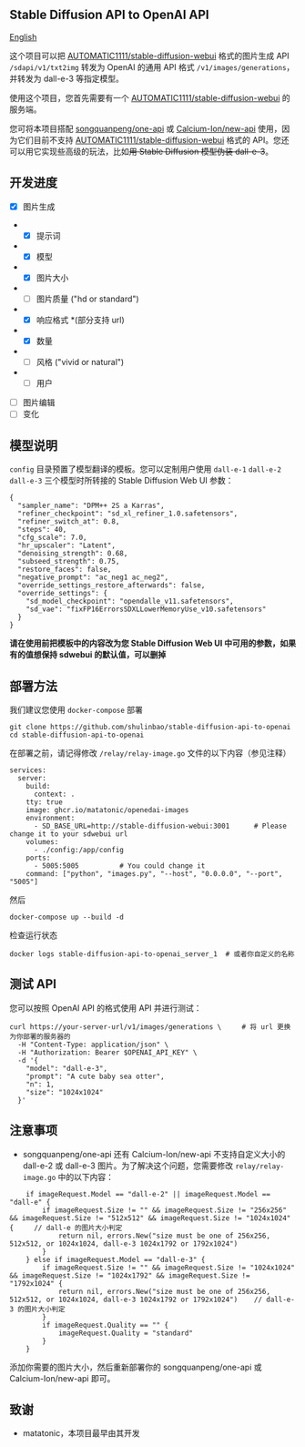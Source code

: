 Stable Diffusion API to OpenAI API
---------------

[English](https://github.com/shulinbao/stable-diffusion-api-to-openai/blob/main/README_en.md)

这个项目可以把 [AUTOMATIC1111/stable-diffusion-webui](https://github.com/AUTOMATIC1111/stable-diffusion-webui) 格式的图片生成 API `/sdapi/v1/txt2img` 转发为 OpenAI 的通用 API 格式 `/v1/images/generations`，并转发为 dall-e-3 等指定模型。

使用这个项目，您首先需要有一个 [AUTOMATIC1111/stable-diffusion-webui](https://github.com/AUTOMATIC1111/stable-diffusion-webui) 的服务端。

您可将本项目搭配 [songquanpeng/one-api](https://github.com/songquanpeng/one-api) 或 [Calcium-Ion/new-api](https://github.com/Calcium-Ion/new-api) 使用，因为它们目前不支持 [AUTOMATIC1111/stable-diffusion-webui](https://github.com/AUTOMATIC1111/stable-diffusion-webui) 格式的 API。您还可以用它实现些高级的玩法，比如~~用 Stable Diffusion 模型伪装 dall-e-3~~。

## 开发进度

- [x] 图片生成
- - [x] 提示词
- - [x] 模型
- - [x] 图片大小
- - [ ] 图片质量 ("hd or standard")
- - [x] 响应格式 *(部分支持 url)
- - [x] 数量
- - [ ] 风格 ("vivid or natural")
- - [ ] 用户
- [ ] 图片编辑
- [ ] 变化

## 模型说明

`config` 目录预置了模型翻译的模板。您可以定制用户使用 `dall-e-1` `dall-e-2` `dall-e-3` 三个模型时所转接的 Stable Diffusion Web UI 参数：

```
{
  "sampler_name": "DPM++ 2S a Karras",
  "refiner_checkpoint": "sd_xl_refiner_1.0.safetensors",
  "refiner_switch_at": 0.8,
  "steps": 40,
  "cfg_scale": 7.0,
  "hr_upscaler": "Latent",
  "denoising_strength": 0.68,
  "subseed_strength": 0.75,
  "restore_faces": false,
  "negative_prompt": "ac_neg1 ac_neg2",
  "override_settings_restore_afterwards": false,
  "override_settings": {
    "sd_model_checkpoint": "opendalle_v11.safetensors",
    "sd_vae": "fixFP16ErrorsSDXLLowerMemoryUse_v10.safetensors"
  }
}
```
**请在使用前把模板中的内容改为您 Stable Diffusion Web UI 中可用的参数，如果有的值想保持 sdwebui 的默认值，可以删掉**

## 部署方法

我们建议您使用 `docker-compose` 部署

```
git clone https://github.com/shulinbao/stable-diffusion-api-to-openai
cd stable-diffusion-api-to-openai
```

在部署之前，请记得修改 `/relay/relay-image.go` 文件的以下内容（参见注释）

```
services:
  server:
    build:
      context: .
    tty: true
    image: ghcr.io/matatonic/openedai-images
    environment:
      - SD_BASE_URL=http://stable-diffusion-webui:3001      # Please change it to your sdwebui url
    volumes:
      - ./config:/app/config
    ports:
      - 5005:5005          # You could change it
    command: ["python", "images.py", "--host", "0.0.0.0", "--port", "5005"]
```

然后

```
docker-compose up --build -d
```

检查运行状态

```
docker logs stable-diffusion-api-to-openai_server_1  # 或者你自定义的名称
```

## 测试 API

您可以按照 OpenAI API 的格式使用 API 并进行测试：

```
curl https://your-server-url/v1/images/generations \     # 将 url 更换为你部署的服务器的
  -H "Content-Type: application/json" \
  -H "Authorization: Bearer $OPENAI_API_KEY" \
  -d '{
    "model": "dall-e-3",
    "prompt": "A cute baby sea otter",
    "n": 1,
    "size": "1024x1024"
  }'
```

## 注意事项

- songquanpeng/one-api 还有 Calcium-Ion/new-api 不支持自定义大小的 dall-e-2 或 dall-e-3 图片。为了解决这个问题，您需要修改 `relay/relay-image.go` 中的以下内容：

```
	if imageRequest.Model == "dall-e-2" || imageRequest.Model == "dall-e" {
		if imageRequest.Size != "" && imageRequest.Size != "256x256" && imageRequest.Size != "512x512" && imageRequest.Size != "1024x1024" {     // dall-e 的图片大小判定
			return nil, errors.New("size must be one of 256x256, 512x512, or 1024x1024, dall-e-3 1024x1792 or 1792x1024")
		}
	} else if imageRequest.Model == "dall-e-3" {
		if imageRequest.Size != "" && imageRequest.Size != "1024x1024" && imageRequest.Size != "1024x1792" && imageRequest.Size != "1792x1024" {
			return nil, errors.New("size must be one of 256x256, 512x512, or 1024x1024, dall-e-3 1024x1792 or 1792x1024")    // dall-e-3 的图片大小判定
		}
		if imageRequest.Quality == "" {
			imageRequest.Quality = "standard"
		}
	}
```
添加你需要的图片大小，然后重新部署你的 songquanpeng/one-api 或 Calcium-Ion/new-api 即可。

## 致谢
- matatonic，本项目最早由其开发
